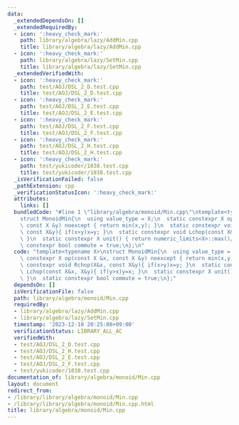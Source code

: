 ```yaml
---
data:
  _extendedDependsOn: []
  _extendedRequiredBy:
  - icon: ':heavy_check_mark:'
    path: library/algebra/lazy/AddMin.cpp
    title: library/algebra/lazy/AddMin.cpp
  - icon: ':heavy_check_mark:'
    path: library/algebra/lazy/SetMin.cpp
    title: library/algebra/lazy/SetMin.cpp
  _extendedVerifiedWith:
  - icon: ':heavy_check_mark:'
    path: test/AOJ/DSL_2_D.test.cpp
    title: test/AOJ/DSL_2_D.test.cpp
  - icon: ':heavy_check_mark:'
    path: test/AOJ/DSL_2_E.test.cpp
    title: test/AOJ/DSL_2_E.test.cpp
  - icon: ':heavy_check_mark:'
    path: test/AOJ/DSL_2_F.test.cpp
    title: test/AOJ/DSL_2_F.test.cpp
  - icon: ':heavy_check_mark:'
    path: test/AOJ/DSL_2_H.test.cpp
    title: test/AOJ/DSL_2_H.test.cpp
  - icon: ':heavy_check_mark:'
    path: test/yukicoder/1038.test.cpp
    title: test/yukicoder/1038.test.cpp
  _isVerificationFailed: false
  _pathExtension: cpp
  _verificationStatusIcon: ':heavy_check_mark:'
  attributes:
    links: []
  bundledCode: "#line 1 \"library/algebra/monoid/Min.cpp\"\ntemplate<typename X>\n\
    struct MonoidMin{\n  using value_type = X;\n  static constexpr X op(const X &x,\
    \ const X &y) noexcept { return min(x,y); }\n  static constexpr void Rchop(X&x,\
    \ const X&y){ if(x>y)x=y; }\n  static constexpr void Lchop(const X&x, X&y){ if(y>x)y=x;\
    \ }\n  static constexpr X unit() { return numeric_limits<X>::max()/2; }\n  static\
    \ constexpr bool commute = true;\n};\n"
  code: "template<typename X>\nstruct MonoidMin{\n  using value_type = X;\n  static\
    \ constexpr X op(const X &x, const X &y) noexcept { return min(x,y); }\n  static\
    \ constexpr void Rchop(X&x, const X&y){ if(x>y)x=y; }\n  static constexpr void\
    \ Lchop(const X&x, X&y){ if(y>x)y=x; }\n  static constexpr X unit() { return numeric_limits<X>::max()/2;\
    \ }\n  static constexpr bool commute = true;\n};"
  dependsOn: []
  isVerificationFile: false
  path: library/algebra/monoid/Min.cpp
  requiredBy:
  - library/algebra/lazy/AddMin.cpp
  - library/algebra/lazy/SetMin.cpp
  timestamp: '2023-12-10 20:25:08+09:00'
  verificationStatus: LIBRARY_ALL_AC
  verifiedWith:
  - test/AOJ/DSL_2_D.test.cpp
  - test/AOJ/DSL_2_H.test.cpp
  - test/AOJ/DSL_2_E.test.cpp
  - test/AOJ/DSL_2_F.test.cpp
  - test/yukicoder/1038.test.cpp
documentation_of: library/algebra/monoid/Min.cpp
layout: document
redirect_from:
- /library/library/algebra/monoid/Min.cpp
- /library/library/algebra/monoid/Min.cpp.html
title: library/algebra/monoid/Min.cpp
---
```

